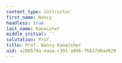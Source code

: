 ```yaml
---
content_type: instructor
first_name: Nancy
headless: true
last_name: Kanwisher
middle_initial: ''
salutation: Prof.
title: Prof. Nancy Kanwisher
uid: a200579a-eaaa-c391-a86b-f6617d0ad929
---
```

